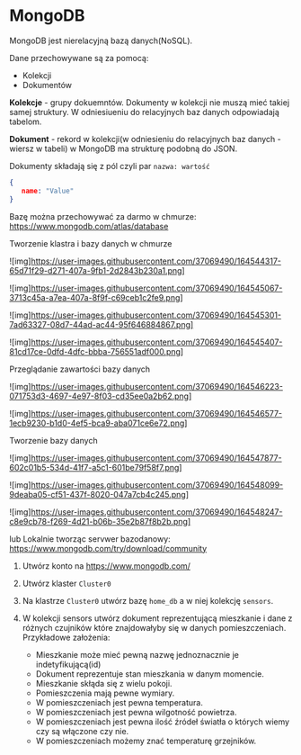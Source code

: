 # MongoDB

MongoDB jest nierelacyjną bazą danych(NoSQL).

Dane przechowywane są za pomocą:

   - Kolekcji
   - Dokumentów

**Kolekcje** - grupy dokuemntów. Dokumenty w kolekcji nie muszą mieć takiej samej struktury. W odniesiueniu do relacyjnych baz danych odpowiadają tabelom.

**Dokument** - rekord w kolekcji(w odniesieniu do relacyjnych baz danych - wiersz w tabeli) w MongoDB ma strukturę podobną do JSON.

Dokumenty składają się z pól czyli par `nazwa: wartość`
```JSON
{
   name: "Value"
}
```
Bazę można przechowywać za darmo w chmurze: https://www.mongodb.com/atlas/database

Tworzenie klastra i bazy danych w chmurze
   
![img]https://user-images.githubusercontent.com/37069490/164544317-65d71f29-d271-407a-9fb1-2d2843b230a1.png]

![img]https://user-images.githubusercontent.com/37069490/164545067-3713c45a-a7ea-407a-8f9f-c69ceb1c2fe9.png]

![img]https://user-images.githubusercontent.com/37069490/164545301-7ad63327-08d7-44ad-ac44-95f646884867.png]

![img]https://user-images.githubusercontent.com/37069490/164545407-81cd17ce-0dfd-4dfc-bbba-756551adf000.png]

Przeglądanie zawartości bazy danych

![img]https://user-images.githubusercontent.com/37069490/164546223-071753d3-4697-4e97-8f03-cd35ee0a2b62.png]

![img]https://user-images.githubusercontent.com/37069490/164546577-1ecb9230-b1d0-4ef5-bca9-aba071ce6e72.png]

Tworzenie bazy danych

![img]https://user-images.githubusercontent.com/37069490/164547877-602c01b5-534d-41f7-a5c1-601be79f58f7.png]

![img]https://user-images.githubusercontent.com/37069490/164548099-9deaba05-cf51-437f-8020-047a7cb4c245.png]

![img]https://user-images.githubusercontent.com/37069490/164548247-c8e9cb78-f269-4d21-b06b-35e2b87f8b2b.png]

lub Lokalnie tworząc servwer bazodanowy:  https://www.mongodb.com/try/download/community



   
1. Utwórz konto na https://www.mongodb.com/
2. Utwórz klaster `Cluster0`
3. Na klastrze `Cluster0` utwórz bazę `home_db` a w niej kolekcję `sensors`.
4. W kolekcji sensors utwórz dokument reprezentującą mieszkanie i dane z różnych czujników które znajdowałyby się w danych pomieszczeniach. Przykładowe założenia:

    - Mieszkanie może mieć pewną nazwę jednoznacznie je indetyfikującą(id)
    - Dokument reprezentuje stan mieszkania w danym momencie.
    - Mieszkanie skłąda się z wielu pokoji.
    - Pomieszczenia mają pewne wymiary.
    - W pomieszczeniach jest pewna temperatura.
    - W pomieszczeniach jest pewna wilgotność powietrza.
    - W pomieszczeniach jest pewna ilość źródeł światła o których wiemy czy są włączone czy nie.
    - W pomieszczeniach możemy znać temperaturę grzejników.


